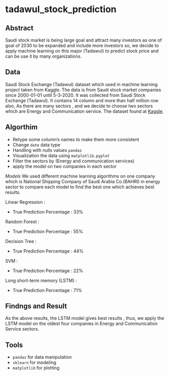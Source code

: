 # tadawul_stock_prediction

## Abstract
Saudi stock market is being large goal and attract many investors as one of goal of 2030 to be expanded and include more investors so, we decide to apply machine learning on this major (Tadawul) to predict stock price and can be use it by many organizations.


## Data
Saudi Stock Exchange (Tadawul) dataset which used in machine learning project taken from Kaggle. The data is from Saudi stock market companies since 2000-01-01 until 5-3-2020. It was collected from Saudi Stock Exchange (Tadawul). It contains 14 column and more than half million row also, As there are many sectors , and we decide to choose two sectors which are Energy and Communication service.
The dataset found at [Kaggle](https://www.kaggle.com/salwaalzahrani/saudi-stock-exchange-tadawul).

## Algorthim
* Retype some column’s names to make them more consistent
* Change ```date``` data type
* Handling with nulls values ```pandas```
* Visualization the data using ```matplotlib.pyplot```
* Filter the sectors by (Energy and communication services)
* apply the model on two companies in each sector

*Models*
We used different machine learning algorithms on one company which is National Shipping Company of Saudi Arabia Co.(BAHRI)‏ in energy sector to compare each model to find the best one which achieves best results.


Linear Regression :
* True Prediction Percentage : 33%	

Random Forest :
* True Prediction Percentage : 55%

Decision Tree :
* True Prediction Percentage : 44%

SVM :
* True Prediction Percentage : 22%

Long short-term memory (LSTM) :
* True Prediction Percentage : 71%


## Findngs and Result
As the above results, the LSTM model gives best results , thus, we apply the LSTM model on the oldest four companies in Energy and Communication Service sectors.


## Tools
* `pandas` for data manipulation
* `sklearn` for modeling
* ```matplotlib```  for plotting


